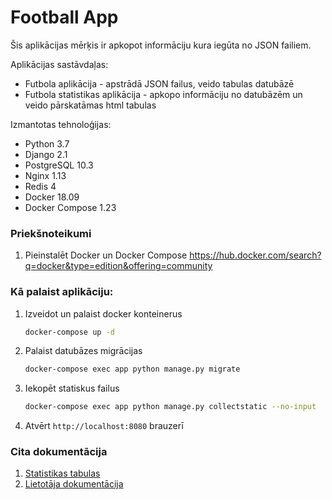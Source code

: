 # Football App 
 
Šis aplikācijas mērķis ir apkopot informāciju kura iegūta no JSON failiem. 
 
Aplikācijas sastāvdaļas: 
* Futbola aplikācija - apstrādā JSON failus, veido tabulas datubāzē 
* Futbola statistikas aplikācija - apkopo informāciju no datubāzēm un veido pārskatāmas html tabulas 
 
Izmantotas tehnoloģijas: 
* Python 3.7 
* Django 2.1 
* PostgreSQL 10.3 
* Nginx 1.13 
* Redis 4 
* Docker 18.09 
* Docker Compose 1.23 
 
 
### Priekšnoteikumi 
 
1. Pieinstalēt Docker un Docker Compose https://hub.docker.com/search?q=docker&type=edition&offering=community 
 
 
### Kā palaist aplikāciju: 
 
1. Izveidot un palaist docker konteinerus  
    ```bash 
    docker-compose up -d 
    ``` 
 
2. Palaist datubāzes migrācijas 
    ```bash 
    docker-compose exec app python manage.py migrate 
    ``` 
 
3. Iekopēt statiskus failus 
    ```bash 
    docker-compose exec app python manage.py collectstatic --no-input 
    ``` 
 
4. Atvērt `http://localhost:8080` brauzerī 
 
 
### Cita dokumentācija 
1. [Statistikas tabulas](statistics.md) 
2. [Lietotāja dokumentācija](user-guides.md) 
